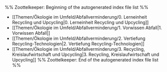 %% Zoottelkeeper: Beginning of the autogenerated index file list  %%
-  [[Themen/Ökologie im Umfeld/Abfallverminderung/0. Lerneinheit Recycling und Upcycling|0. Lerneinheit Recycling und Upcycling]]
-  [[Themen/Ökologie im Umfeld/Abfallverminderung/1. Vorwissen Abfall|1. Vorwissen Abfall]]
-  [[Themen/Ökologie im Umfeld/Abfallverminderung/2. Vertiefung Recycling-Technologien|2. Vertiefung Recycling-Technologien]]
-  [[Themen/Ökologie im Umfeld/Abfallverminderung/3. Recycling, Kreislaufwirtschaft und Upcycling|3. Recycling, Kreislaufwirtschaft und Upcycling]]
%% Zoottelkeeper: End of the autogenerated index file list  %%
